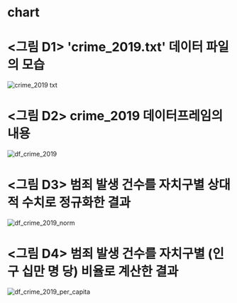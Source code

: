 # chart

# <그림 D1> 'crime_2019.txt' 데이터 파일의 모습
![crime_2019 txt](https://user-images.githubusercontent.com/75533456/101259270-3aa74080-376b-11eb-8410-537e3e03d923.PNG)

# <그림 D2> crime_2019 데이터프레임의 내용
![df_crime_2019](https://user-images.githubusercontent.com/75533456/101262650-9d0c3b00-3783-11eb-9de0-a3df4ff33fe1.PNG)

# <그림 D3> 범죄 발생 건수를 자치구별 상대적 수치로 정규화한 결과
![df_crime_2019_norm](https://user-images.githubusercontent.com/75533456/101265546-bc5a9680-378a-11eb-8405-6f60c97f3f12.PNG)

# <그림 D4> 범죄 발생 건수를 자치구별 (인구 십만 명 당) 비율로 계산한 결과
![df_crime_2019_per_capita](https://user-images.githubusercontent.com/75533456/101273372-0ddd4280-37d8-11eb-9405-4628dd0a2d2c.PNG)

